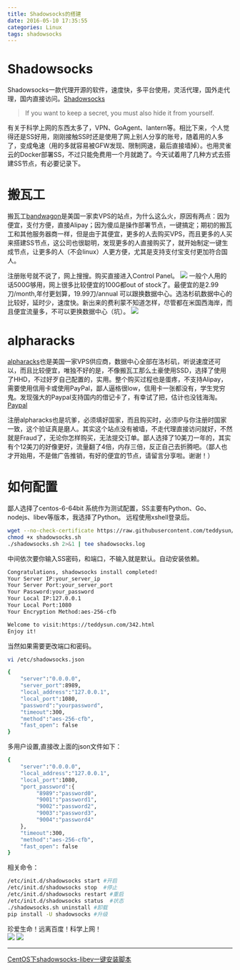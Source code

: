 ```yaml
---
title: Shadowsocks的搭建
date: 2016-05-10 17:35:55
categories: Linux
tags: shadowsocks
---
```

# Shadowsocks
Shadowsocks一款代理开源的软件，速度快，多平台使用，灵活代理，国外走代理，国内直接访问。[Shadowsocks](https://shadowsocks.org/en/index.html)
> If you want to keep a secret, you must also hide it from yourself.

有关于科学上网的东西太多了，VPN、GoAgent、lantern等。相比下来，个人觉得还是SS好用，刚刚接触SS时还是使用了网上别人分享的账号，随着用的人多了，变成龟速（用的多就容易被GFW发现、限制网速，最后直接墙掉）。也用灵雀云的Docker部署SS，不过只能免费用一个月就跪了。今天试着用了几种方式去搭建SS节点，有必要记录下。
# 搬瓦工
搬瓦工[bandwagon](https://bandwagonhost.com)是美国一家卖VPS的站点，为什么这么火，原因有两点：因为便宜，支付方便，直接Alipay；因为傻瓜是操作部署节点，一键搞定；期初的搬瓦工和其他服务器商一样，但是由于其便宜，更多的人去购买VPS，而且更多的人买来搭建SS节点，这公司也很聪明，发现更多的人直接购买了，就开始制定一键生成节点，让更多的人（不会linux）人更方便，尤其是支持支付宝支付更加符合国人。 
 
注册账号就不说了，网上搜搜。购买直接进入Control Panel。
<img src = "http://minenet.me/image/banwagong1.png" class = "img-center">
一般个人用的话500G够用，网上很多比较便宜的100G都out of stock了。最便宜的是2.99刀/month,年付更划算，19.99刀/annual 可以跟换数据中心。选洛杉矶数据中心的比较好，延时少，速度快。新出来的费利蒙不知道怎样，尽管都在米国西海岸，而且便宜流量多，不可以更换数据中心（坑）。
<img src = "http://minenet.me/image/banwagong2.png" calss = "img-center">
# alpharacks
[alpharacks](https://www.alpharacks.com)也是美国一家VPS供应商，数据中心全部在洛杉矶，听说速度还可以，而且比较便宜，唯独不好的是，不像搬瓦工那么土豪使用SSD，选择了使用了HHD，不过好歹自己配置的，实用。整个购买过程也是蛋疼，不支持Alipay，需要使用信用卡或使用PayPal，鄙人逼格很low，信用卡一张都没有，学生党穷鬼。发现强大的Paypal支持国内的借记卡了，有幸试了把，估计也没钱海淘。[Paypal](https://www.paypal.com)  

注册alpharacks也是坑爹，必须填好国家，而且购买时，必须IP与你注册时国家一致，这个验证真是磨人。其实这个站点没有被墙，不走代理直接访问就好，不然就是Fraud了，无论你怎样购买，无法提交订单。鄙人选择了10美刀一年的，其实有个12美刀的好像更好，流量翻了4倍，内存三倍，反正自己去折腾吧。（鄙人也才开始用，不是做广告推销，有好的便宜的节点，请留言分享啦。谢谢！）
# 如何配置
鄙人选择了centos-6-64bit 系统作为测试配置，SS主要有Python、Go、nodejs、libev等版本，我选择了Python。 
远程使用xshell登录后。

```bash
wget --no-check-certificate https://raw.githubusercontent.com/teddysun/shadowsocks_install/master/shadowsocks.sh
chmod +x shadowsocks.sh
./shadowsocks.sh 2>&1 | tee shadowsocks.log
```  
中间依次要你输入SS密码，和端口，不输入就是默认。自动安装依赖。  
```bash
Congratulations, shadowsocks install completed!
Your Server IP:your_server_ip
Your Server Port:your_server_port
Your Password:your_password
Your Local IP:127.0.0.1
Your Local Port:1080
Your Encryption Method:aes-256-cfb

Welcome to visit:https://teddysun.com/342.html
Enjoy it!
```  
当然如果需要更改端口和密码。
```bash
vi /etc/shadowsocks.json  
```  
```bash
{
    "server":"0.0.0.0",
    "server_port":8989,
    "local_address":"127.0.0.1",
    "local_port":1080,
    "password":"yourpassword",
    "timeout":300,
    "method":"aes-256-cfb",
    "fast_open": false
}
```  
多用户设置,直接改上面的json文件如下：  
```bash
{
    "server":"0.0.0.0",
    "local_address":"127.0.0.1",
    "local_port":1080,
    "port_password":{
         "8989":"password0",
         "9001":"password1",
         "9002":"password2",
         "9003":"password3",
         "9004":"password4"
    },
    "timeout":300,
    "method":"aes-256-cfb",
    "fast_open": false
}
```  
相关命令：
```bash
/etc/init.d/shadowsocks start #开启
/etc/init.d/shadowsocks stop  #停止
/etc/init.d/shadowsocks restart #重启
/etc/init.d/shadowsocks status	#状态
./shadowsocks.sh uninstall #卸载
pip install -U shadowsocks #升级
```  
珍爱生命！远离百度！科学上网！  
<img src = "http://minenet.me/image/alpharacks.png" class = "img-center">
<img src = "http://minenet.me/image/google.png" class = "img-center">

----------
[CentOS下shadowsocks-libev一键安装脚本](https://teddysun.com/357.html)  






